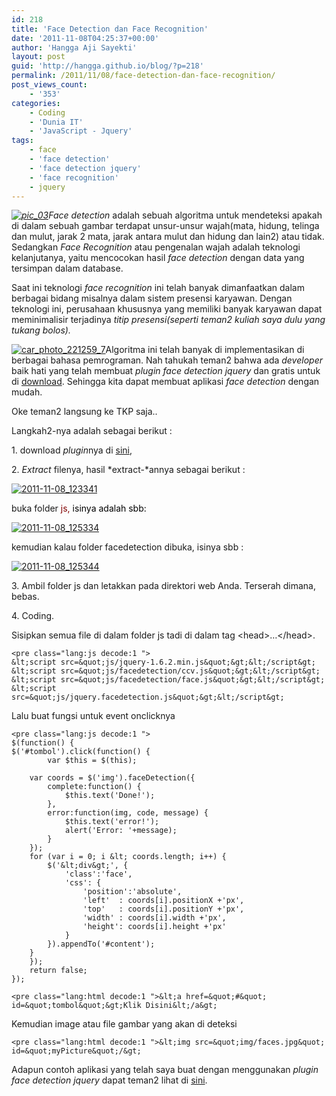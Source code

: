 ```yaml
---
id: 218
title: 'Face Detection dan Face Recognition'
date: '2011-11-08T04:25:37+00:00'
author: 'Hangga Aji Sayekti'
layout: post
guid: 'http://hangga.github.io/blog/?p=218'
permalink: /2011/11/08/face-detection-dan-face-recognition/
post_views_count:
    - '353'
categories:
    - Coding
    - 'Dunia IT'
    - 'JavaScript - Jquery'
tags:
    - face
    - 'face detection'
    - 'face detection jquery'
    - 'face recognition'
    - jquery
---
```


*[![](http://hangga.github.io/blog/wp-content/uploads/2011/11/pic_031.jpg "pic_03")](http://hangga.github.io/blog/wp-content/uploads/2011/11/pic_031.jpg)Face detection* adalah sebuah algoritma untuk mendeteksi apakah di dalam sebuah gambar terdapat unsur-unsur wajah(mata, hidung, telinga dan mulut, jarak 2 mata, jarak antara mulut dan hidung dan lain2) atau tidak. Sedangkan *Face Recognition* atau pengenalan wajah adalah teknologi kelanjutanya, yaitu mencocokan hasil *face detection* dengan data yang tersimpan dalam database.

Saat ini teknologi *face recognition* ini telah banyak dimanfaatkan dalam berbagai bidang misalnya dalam sistem presensi karyawan. Dengan teknologi ini, perusahaan khususnya yang memiliki banyak karyawan dapat meminimalisir terjadinya *titip presensi(*seperti teman2 kuliah saya dulu yang tukang bolos*).*

[![](http://hangga.github.io/blog/wp-content/uploads/2011/11/car_photo_221259_7-150x150.jpg "car_photo_221259_7")](http://hangga.github.io/blog/wp-content/uploads/2011/11/car_photo_221259_7.jpg)Algoritma ini telah banyak di implementasikan di berbagai bahasa pemrograman. Nah tahukah teman2 bahwa ada *developer* baik hati yang telah membuat *plugin face detection jquery* dan gratis untuk di [download](https://github.com/jaysalvat/jquery.facedetection/zipball/release). Sehingga kita dapat membuat aplikasi *face detection* dengan mudah.

Oke teman2 langsung ke TKP saja..

Langkah2-nya adalah sebagai berikut :

1\. download *plugin*nya di [sini](https://github.com/jaysalvat/jquery.facedetection/zipball/release),

2\. *Extract* filenya, hasil *extract-*annya sebagai berikut :

[![](http://hangga.github.io/blog/wp-content/uploads/2011/11/2011-11-08_1233411.png "2011-11-08_123341")](http://hangga.github.io/blog/wp-content/uploads/2011/11/2011-11-08_1233411.png)

buka folder <span style="color: #800000;">js, <span style="color: #000000;">isinya adalah sbb: </span></span>

[![](http://hangga.github.io/blog/wp-content/uploads/2011/11/2011-11-08_125334.png "2011-11-08_125334")](http://hangga.github.io/blog/wp-content/uploads/2011/11/2011-11-08_125334.png)

kemudian kalau folder facedetection dibuka, isinya sbb :

[![](http://hangga.github.io/blog/wp-content/uploads/2011/11/2011-11-08_1253441.png "2011-11-08_125344")](http://hangga.github.io/blog/wp-content/uploads/2011/11/2011-11-08_1253441.png)

3\. Ambil folder js dan letakkan pada direktori web Anda. Terserah dimana, bebas.

4\. Coding.

Sisipkan semua file di dalam folder js tadi di dalam tag &lt;head&gt;…&lt;/head&gt;.

```
<pre class="lang:js decode:1 ">
&lt;script src=&quot;js/jquery-1.6.2.min.js&quot;&gt;&lt;/script&gt;
&lt;script src=&quot;js/facedetection/ccv.js&quot;&gt;&lt;/script&gt;
&lt;script src=&quot;js/facedetection/face.js&quot;&gt;&lt;/script&gt;
&lt;script src=&quot;js/jquery.facedetection.js&quot;&gt;&lt;/script&gt;
```

Lalu buat fungsi untuk event onclicknya

```
<pre class="lang:js decode:1 ">
$(function() {
$('#tombol').click(function() {
		var $this = $(this);

	var coords = $('img').faceDetection({
		complete:function() {
			$this.text('Done!');
		},
		error:function(img, code, message) {
			$this.text('error!');
			alert('Error: '+message);
		}
	});
	for (var i = 0; i &lt; coords.length; i++) {
		$('&lt;div&gt;', {
			'class':'face',
			'css': {
				'position':'absolute',
				'left'  : coords[i].positionX +'px',
				'top'   : coords[i].positionY +'px',
				'width' : coords[i].width +'px',
				'height': coords[i].height +'px'
			}
		}).appendTo('#content');
	}
	});
	return false;
});
```

```
<pre class="lang:html decode:1 ">&lt;a href=&quot;#&quot; id=&quot;tombol&quot;&gt;Klik Disini&lt;/a&gt;
```

Kemudian image atau file gambar yang akan di deteksi

```
<pre class="lang:html decode:1 ">&lt;img src=&quot;img/faces.jpg&quot; id=&quot;myPicture&quot;/&gt;
```

Adapun contoh aplikasi yang telah saya buat dengan menggunakan *plugin face detection jquery* dapat teman2 lihat di [sini](http://hangga.github.io/blog/deteksiwajah).  
<script type="text/javascript">// <![CDATA[
      /**  **/ var sitti_pub_id = "BC0016648"; var sitti_ad_width = "468"; var sitti_ad_height = "60"; var sitti_ad_type = "9"; var sitti_ad_number = "2"; var sitti_ad_name = ""; var sitti_dep_id = "40358";
// ]]></script>  
<script src="http://stat.sittiad.com/delivery/sittiad.b1.js" type="text/javascript"></script>